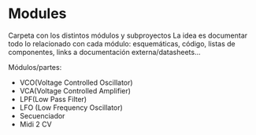 # Modules

Carpeta con los distintos módulos y subproyectos
La idea es documentar todo lo relacionado con cada módulo: esquemáticas, código, listas de componentes, links a documentación externa/datasheets...

Módulos/partes:
  - VCO(Voltage Controlled Oscillator) 
  - VCA(Voltage Controlled Amplifier)
  - LPF(Low Pass Filter)
  - LFO (Low Frequency Oscillator)
  - Secuenciador
  - Midi 2 CV
